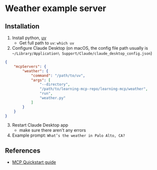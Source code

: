 # Weather example server

## Installation

1. Install python, [uv](https://github.com/astral-sh/uv)
    * Get full path to `uv`: `which uv`
2. Configure Claude Desktop (on macOS, the config file path usually is `~/Library/Application\ Support/Claude/claude_desktop_config.json`)

```json
{
    "mcpServers": {
        "weather": {
            "command": "/path/to/uv",
            "args": [
                "--directory",
                "/path/to/learning-mcp-repo/learning-mcp/weather",
                "run",
                "weather.py"
            ]
        }
    }
}
```

3. Restart Claude Desktop app
    * make sure there aren't any errors
4. Example prompt: `What’s the weather in Palo Alto, CA?`


## References

* [MCP Quickstart guide](https://modelcontextprotocol.io/quickstart/server)

